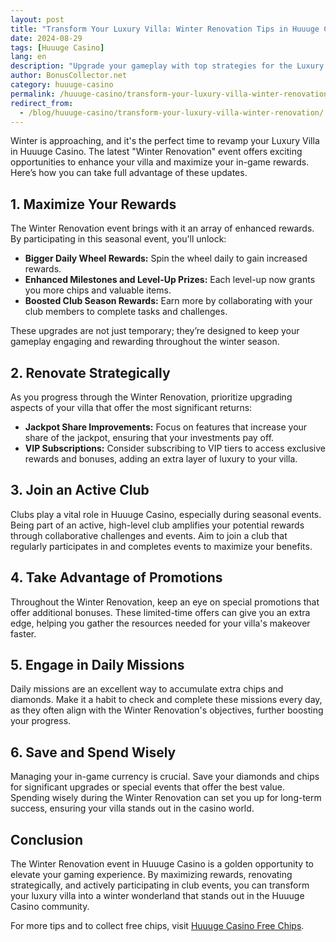 ```yaml
---
layout: post  
title: "Transform Your Luxury Villa: Winter Renovation Tips in Huuuge Casino"  
date: 2024-08-29  
tags: [Huuuge Casino]  
lang: en  
description: "Upgrade your gameplay with top strategies for the Luxury Villa - Winter Renovation in Huuuge Casino."  
author: BonusCollector.net  
category: huuuge-casino  
permalink: /huuuge-casino/transform-your-luxury-villa-winter-renovation/
redirect_from:
  - /blog/huuuge-casino/transform-your-luxury-villa-winter-renovation/
---
```


Winter is approaching, and it's the perfect time to revamp your Luxury Villa in Huuuge Casino. The latest "Winter Renovation" event offers exciting opportunities to enhance your villa and maximize your in-game rewards. Here’s how you can take full advantage of these updates.

## 1. **Maximize Your Rewards**

The Winter Renovation event brings with it an array of enhanced rewards. By participating in this seasonal event, you'll unlock:

- **Bigger Daily Wheel Rewards:** Spin the wheel daily to gain increased rewards.
- **Enhanced Milestones and Level-Up Prizes:** Each level-up now grants you more chips and valuable items.
- **Boosted Club Season Rewards:** Earn more by collaborating with your club members to complete tasks and challenges.

These upgrades are not just temporary; they’re designed to keep your gameplay engaging and rewarding throughout the winter season.

## 2. **Renovate Strategically**

As you progress through the Winter Renovation, prioritize upgrading aspects of your villa that offer the most significant returns:

- **Jackpot Share Improvements:** Focus on features that increase your share of the jackpot, ensuring that your investments pay off.
- **VIP Subscriptions:** Consider subscribing to VIP tiers to access exclusive rewards and bonuses, adding an extra layer of luxury to your villa.

## 3. **Join an Active Club**

Clubs play a vital role in Huuuge Casino, especially during seasonal events. Being part of an active, high-level club amplifies your potential rewards through collaborative challenges and events. Aim to join a club that regularly participates in and completes events to maximize your benefits.

## 4. **Take Advantage of Promotions**

Throughout the Winter Renovation, keep an eye on special promotions that offer additional bonuses. These limited-time offers can give you an extra edge, helping you gather the resources needed for your villa's makeover faster.

## 5. **Engage in Daily Missions**

Daily missions are an excellent way to accumulate extra chips and diamonds. Make it a habit to check and complete these missions every day, as they often align with the Winter Renovation's objectives, further boosting your progress.

## 6. **Save and Spend Wisely**

Managing your in-game currency is crucial. Save your diamonds and chips for significant upgrades or special events that offer the best value. Spending wisely during the Winter Renovation can set you up for long-term success, ensuring your villa stands out in the casino world.

## Conclusion

The Winter Renovation event in Huuuge Casino is a golden opportunity to elevate your gaming experience. By maximizing rewards, renovating strategically, and actively participating in club events, you can transform your luxury villa into a winter wonderland that stands out in the Huuuge Casino community.

For more tips and to collect free chips, visit [Huuuge Casino Free Chips](https://bonuscollector.net/huuuge-casino-free-chips/).
